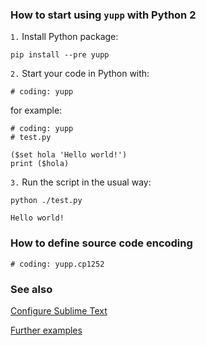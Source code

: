### How to start using `yupp` with Python 2

`1.` Install Python package:
  
    pip install --pre yupp

`2.` Start your code in Python with:

    # coding: yupp

for example:

    # coding: yupp
    # test.py

    ($set hola 'Hello world!')
    print ($hola)

`3.` Run the script in the usual way:

    python ./test.py

    Hello world!

### How to define source code encoding

    # coding: yupp.cp1252

### See also

[Configure Sublime Text](../sublime_text/)

[Further examples](../eg/)
